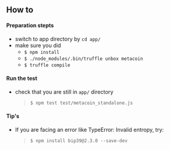 How to
------

#### Preparation stepts
* switch to app directory by `cd app/`
* make sure you did
    * `$ npm install`
    * `$ ./node_modules/.bin/truffle unbox metacoin`
    * `$ truffle compile`
    
    
    
#### Run the test
* check that you are still in `app/` directory
    > `$ npm test test/metacoin_standalone.js`
    

#### Tip's
* If you are facing an error like TypeError: Invalid entropy, try:
    > `$ npm install bip39@2.3.0 --save-dev`

